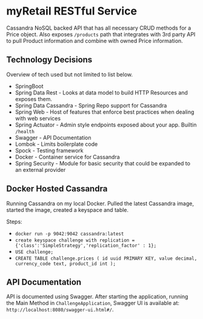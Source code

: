 # myRetail RESTful Service
Cassandra NoSQL backed API that has all necessary CRUD methods for a Price object. Also exposes `/products` path that
integrates with 3rd party API to pull Product information and combine with owned Price information.

## Technology Decisions 
Overview of tech used but not limited to list below.
* SpringBoot
* Spring Data Rest - Looks at data model to build HTTP Resources and exposes them.
* Spring Data Cassandra - Spring Repo support for Cassandra
* Spring Web - Host of features that enforce best practices when dealing with web services
* Spring Actuator - Admin style endpoints exposed about your app. Builtin `/health`
* Swagger - API Documentation
* Lombok - Limits boilerplate code
* Spock - Testing framework
* Docker - Container service for Cassandra
* Spring Security - Module for basic security that could be expanded to an external provider


## Docker Hosted Cassandra
Running Cassandra on my local Docker. Pulled the latest Cassandra image, started the image, created a keyspace and table.

Steps:
* `docker run -p 9042:9042 cassandra:latest`
* `create keyspace challenge with replication = {'class':'SimpleStrategy','replication_factor' : 1};`
* `USE challenge;`
* `CREATE TABLE challenge.prices ( id uuid PRIMARY KEY, value decimal, currency_code text, product_id int );`


## API Documentation
API is documented using Swagger. After starting the application, running the Main Method in `ChallengeApplication`, 
Swagger UI is available at: `http://localhost:8080/swagger-ui.html#/`.